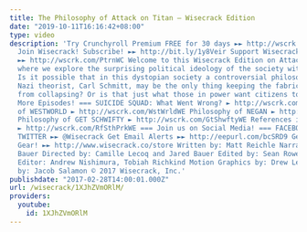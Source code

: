 ```yaml
---
title: The Philosophy of Attack on Titan – Wisecrack Edition
date: "2019-10-11T16:16:42+08:00"
type: video
description: 'Try Crunchyroll Premium FREE for 30 days ►► http://wscrk.com/CrnchyRll
  Join Wisecrack! Subscribe! ►► http://bit.ly/1y8Veir Support Wisecrack on Patreon!
  ►► http://wscrk.com/PtrnWC Welcome to this Wisecrack Edition on Attack on Titan,
  where we explore the surprising political ideology of the society within the walls.
  Is it possible that in this dystopian society a controversial philosophy from a
  Nazi theorist, Carl Schmitt, may be the only thing keeping the fabric of society
  from collapsing? Or is that just what those in power want citizens to believe? ===
  More Episodes! === SUICIDE SQUAD: What Went Wrong? ► http://wscrk.com/ScdSqdWE Philosophy
  of WESTWORLD ► http://wscrk.com/WstWrldWE Philosophy of NEGAN ► http://wscrk.com/WkgDdNgnWE
  Philosophy of GET SCHWIFTY ► http://wscrk.com/GtShwftyWE References in SOUTH PARK
  ► http://wscrk.com/RfSthPrkWE === Join us on Social Media! === FACEBOOK ►► facebook.com/WisecrackEDU
  TWITTER ►► @Wisecrack Get Email Alerts ►► http://eepurl.com/bcSRD9 Get Wisecrack
  Gear! ►► http://www.wisecrack.co/store Written by: Matt Reichle Narrated by: Jared
  Bauer Directed by: Camille Lecoq and Jared Bauer Edited by: Sean Rowe Assistant
  Editor: Andrew Nishimura, Tobiah Richkind Motion Graphics by: Drew Levin Produced
  by: Jacob Salamon © 2017 Wisecrack, Inc.'
publishdate: "2017-02-28T14:00:01.000Z"
url: /wisecrack/1XJhZVmORlM/
providers:
  youtube:
    id: 1XJhZVmORlM
---
```

